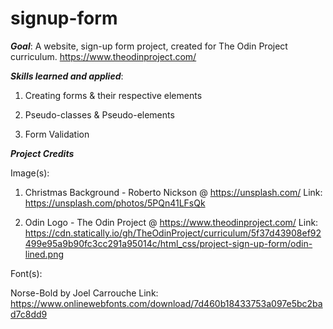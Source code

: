 # signup-form

**_Goal_**:
A website, sign-up form project, created for The Odin Project curriculum.
https://www.theodinproject.com/

**_Skills learned and applied_**:

1. Creating forms & their respective elements

2. Pseudo-classes & Pseudo-elements

3. Form Validation

**_Project Credits_**

Image(s):

1. Christmas Background - Roberto Nickson @ https://unsplash.com/
   Link: https://unsplash.com/photos/5PQn41LFsQk

2. Odin Logo - The Odin Project @ https://www.theodinproject.com/
   Link: https://cdn.statically.io/gh/TheOdinProject/curriculum/5f37d43908ef92499e95a9b90fc3cc291a95014c/html_css/project-sign-up-form/odin-lined.png

Font(s):

Norse-Bold by Joel Carrouche
Link: https://www.onlinewebfonts.com/download/7d460b18433753a097e5bc2bad7c8dd9
